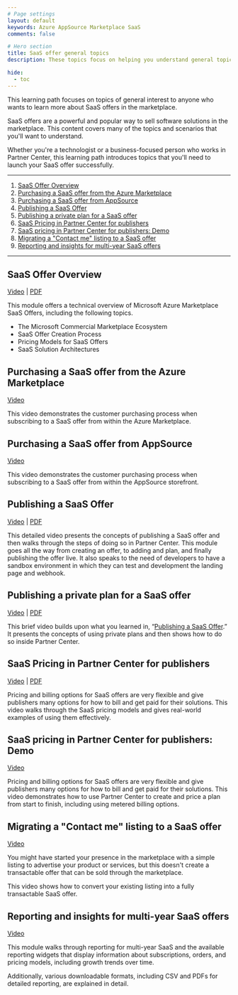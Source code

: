 ```yaml
---
# Page settings
layout: default
keywords: Azure AppSource Marketplace SaaS
comments: false

# Hero section
title: SaaS offer general topics
description: These topics focus on helping you understand general topics regarding SaaS offers for the Microsoft commercial marketplace.

hide:
  - toc
---
```


This learning path focuses on topics of general interest to anyone who wants to learn more about SaaS offers in the marketplace.

SaaS offers are a powerful and popular way to sell software solutions in the marketplace. This content covers many of the topics and scenarios that you'll want to understand.

Whether you're a technologist or a business-focused person who works in Partner Center, this learning path introduces topics that you'll need to launch your SaaS offer successfully.

---

<!-- no toc -->
1. [SaaS Offer Overview](#saas-offer-overview)
1. [Purchasing a SaaS offer from the Azure Marketplace](#purchasing-a-saas-offer-from-the-azure-marketplace)
1. [Purchasing a SaaS offer from AppSource](#purchasing-a-saas-offer-from-appsource)
1. [Publishing a SaaS Offer](#publishing-a-saas-offer)
1. [Publishing a private plan for a SaaS offer](#publishing-a-private-plan-for-a-saas-offer)
1. [SaaS Pricing in Partner Center for publishers](#saas-pricing-in-partner-center-for-publishers)
1. [SaaS pricing in Partner Center for publishers: Demo](#saas-pricing-in-partner-center-for-publishers-demo)
1. [Migrating a "Contact me" listing to a SaaS offer](#migrating-a-contact-me-listing-to-a-saas-offer)
1. [Reporting and insights for multi-year SaaS offers](#reporting-and-insights-for-multi-year-saas-offers)

---

## SaaS Offer Overview

<a target="_blank" href="https://partner.microsoft.com/en-us/training/assets/detail/saas-offer-overview-mp4">Video</a> | [PDF](./pdfs/01-SaaS-Offer-Overview.pdf)

This module offers a technical overview of Microsoft Azure Marketplace SaaS Offers, including the following topics.

- The Microsoft Commercial Marketplace Ecosystem​
- SaaS Offer Creation Process​
- ​Pricing Models for SaaS Offers​
- SaaS Solution Architectures

## Purchasing a SaaS offer from the Azure Marketplace

<a target="_blank" href="https://partner.microsoft.com/en-us/training/assets/detail/purchasing-a-saas-offer-from-the-microsoft-azure-marketplace-mp4">Video</a>

This video demonstrates the customer purchasing process when subscribing to a SaaS offer from within the Azure Marketplace.

## Purchasing a SaaS offer from AppSource

<a target="_blank" href="https://partner.microsoft.com/en-us/training/assets/detail/purchasing-a-saas-offer-from-microsoft-appsource-mp4">Video</a>

This video demonstrates the customer purchasing process when subscribing to a SaaS offer from within the AppSource storefront.

## Publishing a SaaS Offer

<a target="_blank" href="https://partner.microsoft.com/en-us/training/assets/detail/publishing-a-saas-offer-mp4">Video</a> | [PDF](.//pdfs/03.1-Publishing-a-SaaS-Offer.pdf)

This detailed video presents the concepts of publishing a SaaS offer and then walks through the steps of doing so in Partner Center. This module goes all the way from creating an offer, to adding and plan, and finally publishing the offer live. It also speaks to the need of developers to have a sandbox environment in which they can test and development the landing page and webhook.

## Publishing a private plan for a SaaS offer

<a target="_blank" href="https://partner.microsoft.com/en-us/training/assets/detail/publishing-a-private-plan-for-a-saas-offer-mp4">Video</a> | [PDF](./pdfs/03.2-Publishing-Private-SaaS-Plan.pdf)

This brief video builds upon what you learned in, “[Publishing a SaaS Offer](#publishing-a-saas-offer).” It presents the concepts of using private plans and then shows how to do so inside Partner Center.

## SaaS Pricing in Partner Center for publishers

<a target="_blank" href="https://partner.microsoft.com/en-us/training/assets/detail/saas-pricing-in-partner-center-for-publishers-mp4">Video</a> | [PDF](../partner-center/pdfs/03.2-saas-pricing-in-partner-center-publisher-overview.pdf)

Pricing and billing options for SaaS offers are very flexible and give publishers many options for how to bill and get paid for their solutions. This video walks through the SaaS pricing models and gives real-world examples of using them effectively.

## SaaS pricing in Partner Center for publishers: Demo

<a target="_blank" href="https://partner.microsoft.com/en-us/training/assets/detail/saas-pricing-in-partner-center-for-publishers-demo-mp4">Video</a>

Pricing and billing options for SaaS offers are very flexible and give publishers many options for how to bill and get paid for their solutions. This video demonstrates how to use Partner Center to create and price a plan from start to finish, including using metered billing options.

## Migrating a "Contact me" listing to a SaaS offer

<a target="_blank" href="https://partner.microsoft.com/en-us/training/assets/detail/migrate-a-contact-me-listing-to-a-saas-offer-mp4">Video</a>

You might have started your presence in the marketplace with a simple listing to advertise your product or services, but this doesn't create a transactable offer that can be sold through the marketplace. 

This video shows how to convert your existing listing into a fully transactable SaaS offer.

## Reporting and insights for multi-year SaaS offers

<a target="_blank" href="https://partner.microsoft.com/en-us/training/assets/detail/reporting-and-insights-for-multi-year-saas-offers-mp4">Video</a>

This module walks through reporting for multi-year SaaS and the available reporting widgets that display information about subscriptions, orders, and pricing models, including growth trends over time.

Additionally, various downloadable formats, including CSV and PDFs for detailed reporting, are explained in detail.